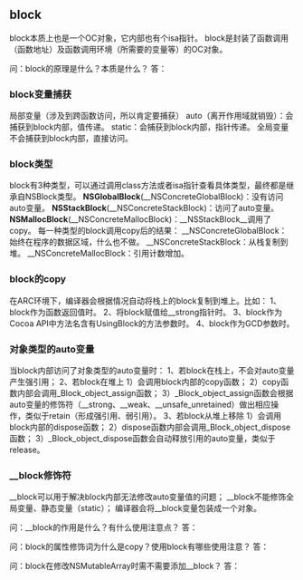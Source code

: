 ##  block

block本质上也是一个OC对象，它内部也有个isa指针。
block是封装了函数调用（函数地址）及函数调用环境（所需要的变量等）的OC对象。


问：block的原理是什么？本质是什么？
答：


### block变量捕获
局部变量（涉及到跨函数访问，所以肯定要捕获）
auto（离开作用域就销毁）：会捕获到block内部，值传递。
static：会捕获到block内部，指针传递。
全局变量
不会捕获到block内部，直接访问。


### block类型
block有3种类型，可以通过调用class方法或者isa指针查看具体类型，最终都是继承自NSBlock类型。
__NSGlobalBlock__(__NSConcreteGlobalBlock)：没有访问auto变量。
__NSStackBlock__(__NSConcreteStackBlock)：访问了auto变量。
__NSMallocBlock__(__NSConcreteMallocBlock)：__NSStackBlock__调用了copy。
每一种类型的block调用copy后的结果：
__NSConcreteGlobalBlock：始终在程序的数据区域，什么也不做。
__NSConcreteStackBlock：从栈复制到堆。
__NSConcreteMallocBlock：引用计数增加。


### block的copy
在ARC环境下，编译器会根据情况自动将栈上的block复制到堆上。比如：
1、block作为函数返回值时。
2、将block赋值给__strong指针时。
3、block作为Cocoa API中方法名含有UsingBlock的方法参数时。
4、block作为GCD参数时。


### 对象类型的auto变量
当block内部访问了对象类型的auto变量时：
1、若block在栈上，不会对auto变量产生强引用；
2、若block在堆上
  1）会调用block内部的copy函数；
  2）copy函数内部会调用_Block_object_assign函数；
  3）_Block_object_assign函数会根据auto变量的修饰符（__strong、__weak、__unsafe_unretained）做出相应操作，类似于retain（形成强引用、弱引用）。
3、若block从堆上移除
  1）会调用block内部的dispose函数；
  2）dispose函数内部会调用_Block_object_dispose函数；
  3）_Block_object_dispose函数会自动释放引用的auto变量，类似于release。
  
  
  ### __block修饰符
  __block可以用于解决block内部无法修改auto变量值的问题；
  __block不能修饰全局变量、静态变量（static）；
  编译器会将__block变量包装成一个对象。


问：__block的作用是什么？有什么使用注意点？
答：


问：block的属性修饰词为什么是copy？使用block有哪些使用注意？
答：


问：block在修改NSMutableArray时需不需要添加__block？
答：
